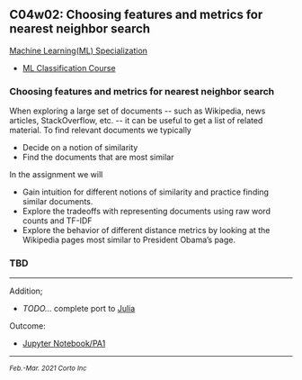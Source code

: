 ## C04w02: Choosing features and metrics for nearest neighbor search

[Machine Learning(ML) Specialization](https://www.coursera.org/specializations/machine-learning)
  - [ML Classification Course](https://www.coursera.org/learn/ml-classification/home/welcome)

### Choosing features and metrics for nearest neighbor search

When exploring a large set of documents -- such as Wikipedia, news articles, StackOverflow, etc. -- it can be useful to get a list of related material. 
To find relevant documents we typically
  - Decide on a notion of similarity
  - Find the documents that are most similar

In the assignment we will
  - Gain intuition for different notions of similarity and practice finding similar documents.
  - Explore the tradeoffs with representing documents using raw word counts and TF-IDF
  - Explore the behavior of different distance metrics by looking at the Wikipedia pages most similar to President Obama’s page.


### TBD


<hr />

Addition;
  - <em>TODO...</em> complete port to [Julia](https://www.julialang.org/)

Outcome:
  - [Jupyter Notebook/PA1](https://github.com/pascal-p/ML_UW_Spec/blob/main/C04/w02/C04w02_nb_pa1.ipynb)


<hr />
<p><sub><em>Feb.-Mar. 2021 Corto Inc</sub></em></p>

